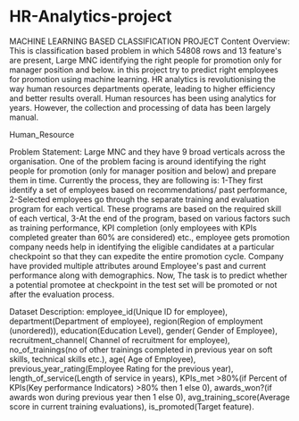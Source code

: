 # HR-Analytics-project




MACHINE LEARNING BASED CLASSIFICATION PROJECT
Content
Overview:
This is classification based problem in which 54808 rows and 13 feature's are present, Large MNC identifying the right people for promotion only for manager position and below. in this project try to predict right employees for promotion using machine learning. HR analytics is revolutionising the way human resources departments operate, leading to higher efficiency and better results overall. Human resources has been using analytics for years. However, the collection and processing of data has been largely manual.

Human_Resource

Problem Statement:
Large MNC and they have 9 broad verticals across the organisation. One of the problem facing is around identifying the right people for promotion (only for manager position and below) and prepare them in time. Currently the process, they are following is: 1-They first identify a set of employees based on recommendations/ past performance, 2-Selected employees go through the separate training and evaluation program for each vertical. These programs are based on the required skill of each vertical, 3-At the end of the program, based on various factors such as training performance, KPI completion (only employees with KPIs completed greater than 60% are considered) etc., employee gets promotion company needs help in identifying the eligible candidates at a particular checkpoint so that they can expedite the entire promotion cycle. Company have provided multiple attributes around Employee's past and current performance along with demographics. Now, The task is to predict whether a potential promotee at checkpoint in the test set will be promoted or not after the evaluation process.

Dataset Description:
employee_id(Unique ID for employee), department(Department of employee), region(Region of employment (unordered)), education(Education Level), gender( Gender of Employee), recruitment_channel( Channel of recruitment for employee), no_of_trainings(no of other trainings completed in previous year on soft skills, technical skills etc.), age( Age of Employee), previous_year_rating(Employee Rating for the previous year), length_of_service(Length of service in years), KPIs_met >80%(if Percent of KPIs(Key performance Indicators) >80% then 1 else 0), awards_won?(if awards won during previous year then 1 else 0), avg_training_score(Average score in current training evaluations), is_promoted(Target feature).

